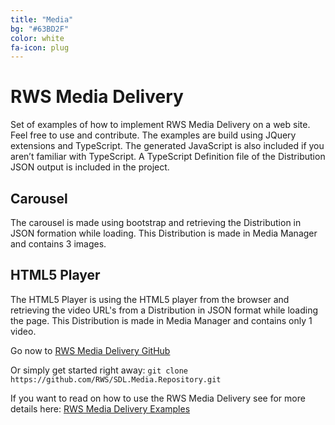 ```yaml
---
title: "Media"
bg: "#63BD2F"
color: white
fa-icon: plug
---
```


# RWS Media Delivery

Set of examples of how to implement RWS Media Delivery on a web site. Feel free to use and contribute. The examples are build using JQuery extensions and TypeScript. The generated JavaScript is also included if you aren’t familiar with TypeScript. A TypeScript Definition file of the Distribution JSON output is included in the project.

## Carousel

The carousel is made using bootstrap and retrieving the Distribution in JSON formation while loading. This Distribution is made in Media Manager and contains 3 images.

## HTML5 Player

The HTML5 Player is using the HTML5 player from the browser and retrieving the video URL's from a Distribution in JSON format while loading the page. This Distribution is made in Media Manager and contains only 1 video.

Go now to [RWS Media Delivery GitHub](https://github.com/RWS/SDL.Media.Repository)

Or simply get started right away:
`git clone https://github.com/RWS/SDL.Media.Repository.git`

If you want to read on how to use the RWS Media Delivery see for more details here:
[RWS Media Delivery Examples](http://RWS.github.io/SDL.Media.Repository)
